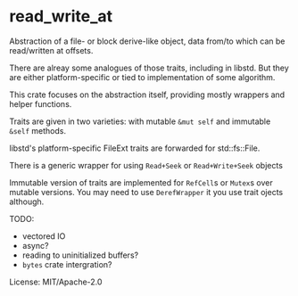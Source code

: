 # read_write_at

Abstraction of a file- or block derive-like object, data from/to which can be read/written at offsets.

There are alreay some analogues of those traits, including in libstd.
But they are either platform-specific or tied to implementation of some algorithm.

This crate focuses on the abstraction itself, providing mostly wrappers and helper functions.

Traits are given in two varieties: with mutable `&mut self` and immutable `&self` methods.

libstd's platform-specific FileExt traits are forwarded for std::fs::File.

There is a generic wrapper for using `Read+Seek` or `Read+Write+Seek` objects

Immutable version of traits are implemented for `RefCell`s or `Mutex`s over mutable versions.
You may need to use `DerefWrapper` it you use trait ojects although.

TODO:

* vectored IO
* async?
* reading to uninitialized buffers?
* `bytes` crate intergration?

License: MIT/Apache-2.0
